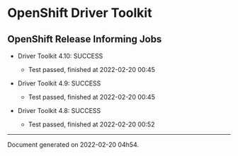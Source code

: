 
OpenShift Driver Toolkit
========================

OpenShift Release Informing Jobs
--------------------------------



* Driver Toolkit 4.10: SUCCESS
  - Test passed, finished at 2022-02-20 00:45



* Driver Toolkit 4.9: SUCCESS
  - Test passed, finished at 2022-02-20 00:45



* Driver Toolkit 4.8: SUCCESS
  - Test passed, finished at 2022-02-20 00:52

---
Document generated on 2022-02-20 04h54.
